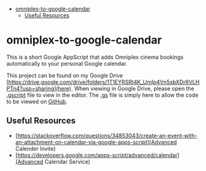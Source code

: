 - [omniplex-to-google-calendar](#omniplex-to-google-calendar)
  - [Useful Resources](#useful-resources)

# omniplex-to-google-calendar

This is a short Google AppScript that adds Omniplex cinema bookings automatically to your personal Google calendar.

This project can be found on my Google Drive [https://drive.google.com/drive/folders/1T1EYRSRt4K_UmIp4Vn5sbXDr8VLHPTn4?usp=sharing](here). When viewing in Google Drive, please open the [.gscript](https://script.google.com/d/1nrZ_RDx2flhpvUYVkEWl9DRrlS6c8eqSYULoolTtQzrA5oAjDjVsCiQ-/edit?usp=drive_link) file to view in the editor. The [.gs](https://github.com/adamlogan17/omniplex-to-google-calendar/blob/main/script.gs) file is simply here to allow the code to be viewed on [GitHub](https://github.com/adamlogan17/omniplex-to-google-calendar).

## Useful Resources

- [https://stackoverflow.com/questions/34853043/create-an-event-with-an-attachment-on-calendar-via-google-apps-script](Advanced Calender Invite)
- [https://developers.google.com/apps-script/advanced/calendar](Advanced Calendar Service)
